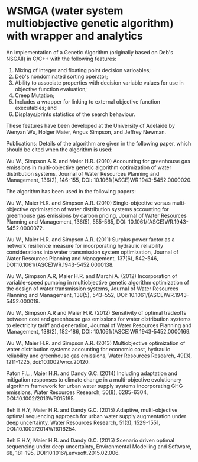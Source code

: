 # WSMGA (water system multiobjective genetic algorithm) with wrapper and analytics
An implementation of a Genetic Algorithm (originally based on Deb's NSGAII) in C/C++ with the following features:

1. Mixing of integer and floating point decision varioables;
2. Deb's nondominated sorting operator;
2. Ability to associate properties with decision variable values for use in objective function evaluation;
2. Creep Mutation;
3. Includes a wrapper for linking to external objective function executables; and
4. Displays/prints statistics of the search behaviour.

These features have been developed at the University of Adelaide by Wenyan Wu, Holger Maier, Angus Simpson, and Jeffrey Newman.

Publications:
Details of the algorithm are given in the following paper, which should be cited when the algorithm is used:
 
Wu W., Simpson A.R. and Maier H.R. (2010)  Accounting for greenhouse gas emissions in multi-objective genetic algorithm optimization of water distribution systems, Journal of Water Resources Planning and Management, 136(2), 146-155, DOI: 10.1061/(ASCE)WR.1943-5452.0000020.
 
 
The algorithm has been used in the following papers:
 
Wu W., Maier H.R. and Simpson A.R. (2010) Single-objective versus multi-objective optimisation of water distribution systems accounting for greenhouse gas emissions by carbon pricing, Journal of Water Resources Planning and Management, 136(5), 555-565, DOI: 10.1061/(ASCE)WR.1943-5452.0000072.
 
Wu W., Maier H.R. and Simpson A.R. (2011) Surplus power factor as a network resilience measure for incorporating hydraulic reliability considerations into water transmission system optimization,  Journal of Water Resources Planning and Management, 137(6), 542-546, DOI:10.1061/(ASCE)WR.1943-5452.0000138.
 
Wu W., Simpson A.R, Maier H.R. and Marchi A. (2012) Incorporation of variable-speed pumping in multiobjective genetic algorithm optimization of the design of water transmission systems, Journal of Water Resources Planning and Management, 138(5), 543–552, DOI: 10.1061/(ASCE)WR.1943-5452.000019.
 
Wu W., Simpson A.R and Maier H.R. (2012) Sensitivity of optimal tradeoffs between cost and greenhouse gas emissions for water distribution systems to electricity tariff and generation, Journal of Water Resources Planning and Management, 138(2), 182-186, DOI: 10.1061/(ASCE)WR.1943-5452.0000169.
 
Wu W., Maier H.R. and Simpson A.R. (2013) Multiobjective optimization of water distribution systems accounting for economic cost, hydraulic reliability and greenhouse gas emissions, Water Resources Research, 49(3), 1211-1225, doi:10.1002/wrcr.20120.
 
Paton F.L., Maier H.R. and Dandy G.C. (2014) Including adaptation and mitigation responses to climate change in a multi-objective evolutionary algorithm framework for urban water supply systems incorporating GHG emissions, Water Resources Research, 50(8), 6285-6304, DOI:10.1002/2013WR015195.
 
Beh E.H.Y, Maier H.R. and Dandy G.C. (2015) Adaptive, multi-objective optimal sequencing approach for urban water supply augmentation under deep uncertainty, Water Resources Research, 51(3), 1529-1551, DOI:10.1002/2014WR016254.
 
Beh E.H.Y, Maier H.R. and Dandy G.C. (2015) Scenario driven optimal sequencing under deep uncertainty, Environmental Modelling and Software, 68, 181-195, DOI:10.1016/j.envsoft.2015.02.006.

